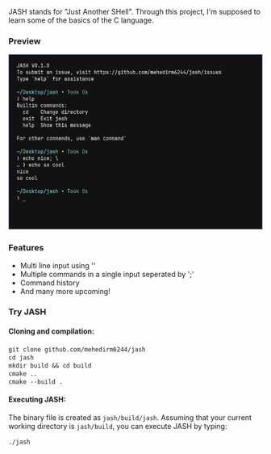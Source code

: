 JASH stands for "Just Another SHell". Through this project, I'm supposed to learn some of the basics of the C language.

### Preview
<p align="center"><img src="https://github.com/mehedirm6244/jash/blob/main/assets/preview.png?raw=true"></p>

### Features
- Multi line input using '\'
- Multiple commands in a single input seperated by ';'
- Command history
- And many more upcoming!

### Try JASH

#### Cloning and compilation:
```
git clone github.com/mehedirm6244/jash
cd jash
mkdir build && cd build
cmake ..
cmake --build . 
```

#### Executing JASH:

The binary file is created as `jash/build/jash`. Assuming that your current working directory is `jash/build`, you can execute JASH by typing:
```
./jash
```
